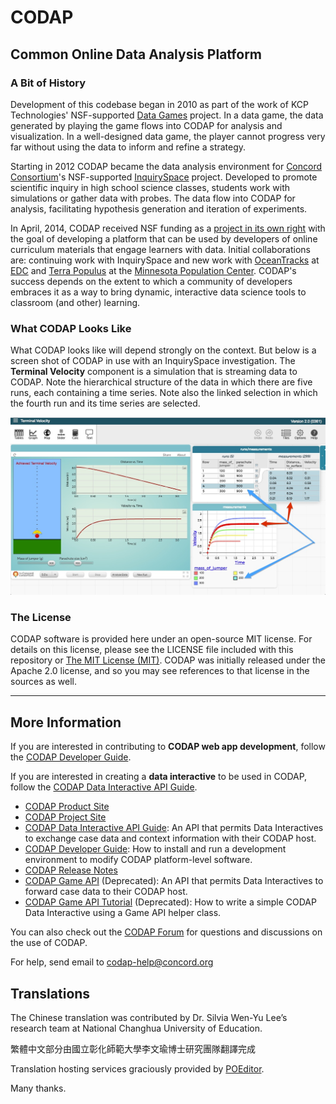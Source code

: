 CODAP
=====
Common Online Data Analysis Platform
------------------------------------
### A Bit of History

Development of this codebase began in 2010 as part of the work of KCP Technologies' NSF-supported [Data Games](http://play.ccssgames.com/) project. In a data game, the data generated by playing the game flows into CODAP for analysis and visualization. In a well-designed data game, the player cannot progress very far without using the data to inform and refine a strategy.

Starting in 2012 CODAP became the data analysis environment for [Concord Consortium](https://concord.org/)'s NSF-supported [InquirySpace](http://concord.org/projects/inquiryspace) project. Developed to promote scientific inquiry in high school science classes, students work with simulations or gather data with probes. The data flow into CODAP for analysis, facilitating hypothesis generation and iteration of experiments.

In April, 2014, CODAP received NSF funding as a [project in its own right](https://concord.org/projects/codap) with the goal of developing a platform that can be used by developers of online curriculum materials that engage learners with data. Initial collaborations are: continuing work with InquirySpace and new work with [OceanTracks](http://oceantracks.org) at [EDC](http://www.edc.org) and [Terra Populus](http://www.terrapop.org) at the [Minnesota Population Center](https://www.pop.umn.edu/index.php). CODAP's success depends on the extent to which a community of developers embraces it as a way to bring dynamic, interactive data science tools to classroom (and other) learning.

### What CODAP Looks Like

What CODAP looks like will depend strongly on the context. But below is a screen shot of CODAP in use with an InquirySpace investigation. The **Terminal Velocity** component is a simulation that is streaming data to CODAP. Note the hierarchical structure of the data in which there are five runs, each containing a time series. Note also the linked selection in which the fourth run and its time series are selected.

![CODAP as it appears in InquirySpace](./images/codap_screen.jpg)

### The License

CODAP software is provided here under an open-source MIT license.
For details on this license, please see the LICENSE file included with this repository
or [The MIT License (MIT)](https://opensource.org/licenses/MIT). CODAP was initially released under the Apache 2.0 license, and so you may see references to that license in the sources as well.

---

## More Information
If you are interested in contributing to **CODAP web app development**, follow the [CODAP Developer Guide](https://github.com/concord-consortium/codap/wiki/Developer-Guide).

If you are interested in creating a **data interactive** to be used in CODAP, follow the [CODAP Data Interactive API Guide](https://github.com/concord-consortium/codap/wiki/CODAP-Data-Interactive-API).

* [CODAP Product Site](http://codap.concord.org/)
* [CODAP Project Site](https://concord.org/projects/codap/)
* [CODAP Data Interactive API Guide](https://github.com/concord-consortium/codap/wiki/CODAP-Data-Interactive-API): 
An API that permits Data Interactives to exchange case data and context information with their CODAP host.
* [CODAP Developer Guide](https://github.com/concord-consortium/codap/wiki/Developer-Guide):
How to install and run a development environment to modify CODAP platform-level software.
* [CODAP Release Notes](https://github.com/concord-consortium/codap/wiki/Release-Notes)
* [CODAP Game API](https://github.com/concord-consortium/codap/wiki/CODAP-Game-API) (Deprecated):
An API that permits Data Interactives to forward case data to their CODAP host.
* [CODAP Game API Tutorial](https://github.com/concord-consortium/codap/wiki/CODAP-Game-API-Tutorial) (Deprecated):
How to write a simple CODAP Data Interactive using a Game API helper class.

You can also check out the [CODAP Forum](https://groups.google.com/a/concord.org/forum/#!forum/codap) for questions and discussions on the use of CODAP.

For help, send email to <codap-help@concord.org>

## Translations

The Chinese translation was contributed by Dr. Silvia Wen-Yu Lee’s research team 
at National Changhua University of Education.

繁體中文部分由國立彰化師範大學李文瑜博士研究團隊翻譯完成

Translation hosting services graciously provided by [POEditor](https://poeditor.com).

Many thanks.